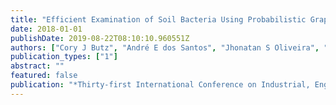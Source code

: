 ```yaml
---
title: "Efficient Examination of Soil Bacteria Using Probabilistic Graphical Models"
date: 2018-01-01
publishDate: 2019-08-22T08:10:10.960551Z
authors: ["Cory J Butz", "André E dos Santos", "Jhonatan S Oliveira", "John Stavrinides"]
publication_types: ["1"]
abstract: ""
featured: false
publication: "*Thirty-first International Conference on Industrial, Engineering & Other Applications of Applied Intelligent Systems*"
---
```


